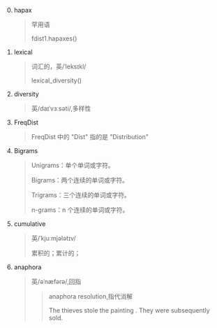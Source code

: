 0. hapax
   >罕用语
   >
   >fdist1.hapaxes()
0. lexical
   >词汇的，英/ˈleksɪkl/
   >
   >lexical_diversity()
0. diversity
   >英/daɪˈvɜːsəti/,多样性
0. FreqDist
   >FreqDist 中的 "Dist" 指的是 "Distribution"
0. Bigrams
   > Unigrams：单个单词或字符。
   > 
   > Bigrams：两个连续的单词或字符。
   > 
   > Trigrams：三个连续的单词或字符。
   > 
   > n-grams：n 个连续的单词或字符。
0. cumulative
   > 英/ˈkjuːmjələtɪv/
   > 
   > 累积的；累计的；
0. anaphora
   > 英/əˈnæfərə/,回指
   > 
   >> anaphora resolution,指代消解
   >> 
   >> The thieves stole the painting . They were subsequently sold.
  
